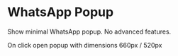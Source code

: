 # WhatsApp Popup
Show minimal WhatsApp popup. No advanced features.

On click open popup with dimensions 660px / 520px
